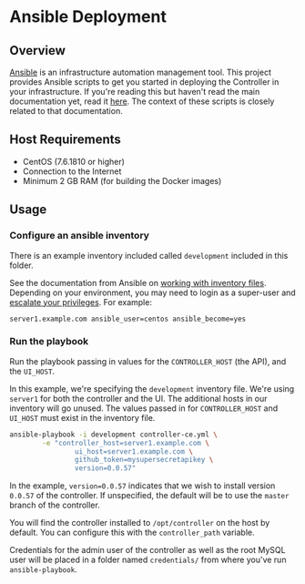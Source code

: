# Ansible Deployment

## Overview
[Ansible](https://www.ansible.com) is an infrastructure automation management tool. This project provides Ansible
scripts to get you started in deploying the Controller in your infrastructure. If you're reading this but haven't read
the main documentation yet, read it [here](../README.md). The context of these scripts is closely related to that
documentation.

## Host Requirements

- CentOS (7.6.1810 or higher)
- Connection to the Internet
- Minimum 2 GB RAM (for building the Docker images)

## Usage

### Configure an ansible inventory

There is an example inventory included called `development` included in this folder.

See the documentation from Ansible on [working with inventory files][inv].
Depending on your environment, you may need to login as a super-user and
[escalate your privileges][escalate].  For example:

    server1.example.com ansible_user=centos ansible_become=yes

[inv]: https://docs.ansible.com/ansible/latest/user_guide/intro_inventory.html
[escalate]: https://docs.ansible.com/ansible/latest/user_guide/become.html

### Run the playbook

Run the playbook passing in values for the `CONTROLLER_HOST` (the API), and the `UI_HOST`.

In this example, we're specifying the `development` inventory file.  We're using `server1` for both the controller and
the UI.  The additional hosts in our inventory will go unused.  The values passed in for `CONTROLLER_HOST` and
`UI_HOST` must exist in the inventory file.

```sh
ansible-playbook -i development controller-ce.yml \
        -e "controller_host=server1.example.com \
                ui_host=server1.example.com \
                github_token=mysupersecretapikey \
                version=0.0.57"
```

In the example, `version=0.0.57` indicates that we wish to install version
`0.0.57` of the controller.  If unspecified, the default will be to use the
`master` branch of the controller.

You will find the controller installed to `/opt/controller` on the host by
default.  You can configure this with the `controller_path` variable.

Credentials for the admin user of the controller as well as the root MySQL user
will be placed in a folder named `credentials/` from where you've run
`ansible-playbook`.
